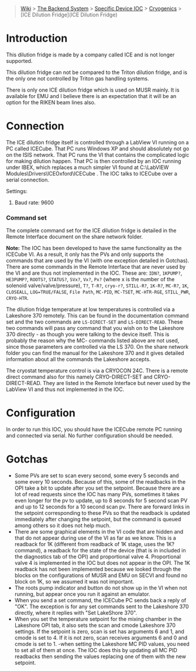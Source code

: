> [Wiki](Home) > [The Backend System](The-Backend-System) > [Specific Device IOC](Specific-Device-IOC) > [Cryogenics](Cryogenics) > [ICE Dilution Fridge](ICE Dilution Fridge)

# Introduction

This dilution fridge is made by a company called ICE and is not longer supported.

This dilution fridge can not be compared to the Triton dilution fridge, and is the only one not controlled by Triton gas handling systems.

There is only one ICE dilution fridge which is used on MUSR mainly. It is available for EMU and I believe there is an expectation that it will be an option for the RIKEN beam lines also.

# Connection

The ICE dilution fridge itself is controlled through a LabView VI running on a PC called ICECube. That PC runs Windows XP and should absolutely not go on the ISIS network. That PC runs the VI that contains the complicated logic for making dilution happen. That PC is then controlled by an IOC running under IBEX, which replaces a much simpler VI found at C:\LabVIEW Modules\Drivers\ICEOxford\ICECube . The IOC talks to ICECube over a serial connection.

Settings:

1. Baud rate: 9600

### Command set

The complete command set for the ICE dilution fridge is detailed in the Remote Interface document on the share network folder.

**Note:** The IOC has been developed to have the same functionality as the ICECube VI. As a result, it only has the PVs and only supports the commands that are used by the VI (with one exception detailed in Gotchas). There are some commands in the Remote Interface that are never used by the VI and are thus not implemented in the IOC. These are: `IDN?`, `1KPUMP?`, `HE3PUMP?`, `ROOTS?`, `STATUS?`, `SVx?`, `Vx?`, `Px?` (where x is the number of the solenoid valve/valve/pressure), `T?`, `T-R?`, `cryo-r?`, `STILL-R?`, `1K-R?`, `MC-R?`, `1K`, `CLOSEALL`, `LOG=TRUE/FALSE`, `File Path`, `MC-PID`, `MC-TSET`, `MC-HTR-RGE`, `STILL_PWR`, `CRYO-HTR`.

The dilution fridge temperature at low temperatures is controlled via a Lakeshore 370 remotely. This can be found in the documentation command set and the two commands are `LS-DIRECT-SET` and `LS-DIRECT-READ`. These two commands will pass any command that you wish on to the Lakeshore 370 directly - as though you were talking to the device itself. This is probably the reason why the MC- commands listed above are not used, since those parameters are controlled via the LS 370. On the share network folder you can find the manual for the Lakeshore 370 and it gives detailed information about all the commands the Lakeshore accepts. 

The cryostat temperature control is via a CRYOCON 24C. There is a remote direct command also for this namely CRYO-DIRECT-SET and CRYO-DIRECT-READ. They are listed in the Remote Interface but never used by the LabView VI and thus not implemented in the IOC.

# Configuration

In order to run this IOC, you should have the ICECube remote PC running and connected via serial. No further configuration should be needed.

# Gotchas

- Some PVs are set to scan every second, some every 5 seconds and some every 10 seconds. Because of this, some of the readbacks in the OPI take a bit to update after you set the setpoint. Because there are a lot of read requests since the IOC has many PVs, sometimes it takes even longer for the pv to update, up to 8 seconds for 5 second scan PV and up to 12 seconds for a 10 second scan pv. There are forward links in the setpoint corresponding to these PVs so that the readback is updated immediately after changing the setpoint, but the command is queued among others so it does not help much.
- There are some graphical elements in the VI code that are hidden and that do not appear during use of the VI as far as we know. This is a readback for 1K (different from readback of 1K stage, uses the 1K? command), a readback for the state of the device (that is in included in the diagnostics tab of the OPI) and proportional valve 4. Proportional valve 4 is implemented in the IOC but does not appear in the OPI. The 1K readback has not been implemented because we looked through the blocks on the configurations of MUSR and EMU on SECVI and found no block on 1K, so we assumed it was not important.
- The roots pump indicator and button do not show up in the VI when not running, but appear once you run it against an emulator.
- When you send a set command, the ICECube PC sends back a reply of "OK". The exception is for any set commands sent to the Lakeshore 370 directly, where it replies with "Set LakeShore 370".
- When you set the temperature setpoint for the mixing chamber in the Lakeshore OPI tab, it also sets the scan and cmode Lakeshore 370 settings. If the setpoint is zero, scan is set has arguments 6 and 1, and cmode is set to 4. If it is not zero, scan receives arguments 6 and 0 and cmode is set to 1.
-when setting the Lakeshore MC PID values, you need to set all of them at once. The IOC does this by updating all MC PID readbacks then sending the values replacing one of them with the new setpoint.
